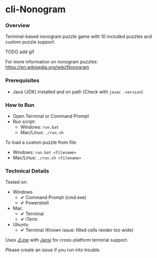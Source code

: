 # cli-Nonogram

### Overview

Terminal-based nonogram puzzle game with 10 included puzzles and custom puzzle support.

TODO add gif

For more information on nonogram puzzles: https://en.wikipedia.org/wiki/Nonogram

### Prerequisites

- Java (JDK) installed and on path (Check with `javac -version`)

### How to Run

- Open Terminal or Command Prompt
- Run script:
  - Windows: `run.bat`
  - Mac/Linux: `./run.sh`

To load a custom puzzle from file:
- Windows: `run.bat <filename>`
- Mac/Linux: `./run.sh <filename>`

### Technical Details

Tested on:
- Windows
  - ✔ Command Prompt (cmd.exe)
  - ✔ Powershell
- Mac
  - ✔ Terminal 
  - ✔ iTerm
- Ubuntu
  - ✔ Terminal (Known issue: filled cells render too wide)

Uses [JLine](https://github.com/jline/jline3) with [Jansi](https://github.com/fusesource/jansi) for cross-platform terminal support.

Please create an issue if you run into trouble.
